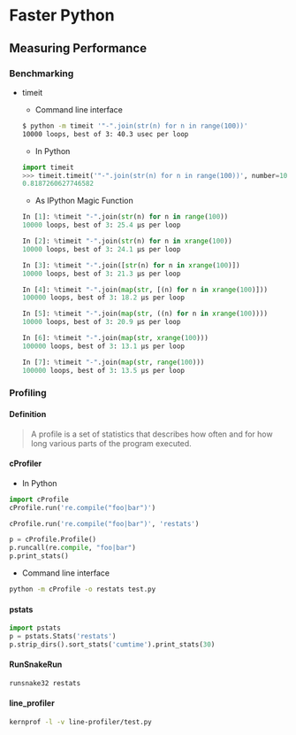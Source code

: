 # Faster Python

## Measuring Performance

### Benchmarking

* timeit

    * Command line interface

    ```bash
    $ python -m timeit '"-".join(str(n) for n in range(100))'
    10000 loops, best of 3: 40.3 usec per loop
    ```

    * In Python

    ```python
    import timeit
    >>> timeit.timeit('"-".join(str(n) for n in range(100))', number=10000)
    0.8187260627746582
    ```

    * As IPython Magic Function
    
    ```python
    In [1]: %timeit "-".join(str(n) for n in range(100))
    10000 loops, best of 3: 25.4 µs per loop

    In [2]: %timeit "-".join(str(n) for n in xrange(100))
    10000 loops, best of 3: 24.1 µs per loop

    In [3]: %timeit "-".join([str(n) for n in xrange(100)])
    10000 loops, best of 3: 21.3 µs per loop

    In [4]: %timeit "-".join(map(str, [(n) for n in xrange(100)]))
    100000 loops, best of 3: 18.2 µs per loop

    In [5]: %timeit "-".join(map(str, ((n) for n in xrange(100))))
    10000 loops, best of 3: 20.9 µs per loop

    In [6]: %timeit "-".join(map(str, xrange(100)))
    100000 loops, best of 3: 13.1 µs per loop

    In [7]: %timeit "-".join(map(str, range(100)))
    100000 loops, best of 3: 13.5 µs per loop
    ```

### Profiling

#### Definition

> A profile is a set of statistics that describes how often and for how long various parts of the program executed.

#### cProfiler

* In Python

```python
import cProfile
cProfile.run('re.compile("foo|bar")')
```

```python
cProfile.run('re.compile("foo|bar")', 'restats')
```

```python
p = cProfile.Profile()
p.runcall(re.compile, "foo|bar")
p.print_stats()
```

* Command line interface

```bash
python -m cProfile -o restats test.py
```

#### pstats

```python
import pstats
p = pstats.Stats('restats')
p.strip_dirs().sort_stats('cumtime').print_stats(30)
```

#### RunSnakeRun

```bash
runsnake32 restats
```

#### line_profiler

```bash
kernprof -l -v line-profiler/test.py
```
